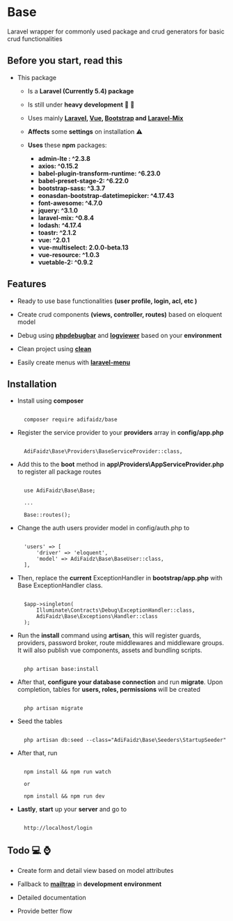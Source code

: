 # Base

Laravel wrapper for commonly used package and crud generators for basic crud functionalities

## Before you start, read this

- This package

  - Is a **Laravel (Currently 5.4) package**

  - Is still under **heavy development** :loudspeaker: :construction:

  - Uses mainly **[Laravel][1], [Vue][2], [Bootstrap][3] and [Laravel-Mix][8]**

  - **Affects** some **settings** on installation :warning:

  - **Uses** these **npm** packages:

    - **admin-lte : ^2.3.8**
    - **axios: ^0.15.2**
    - **babel-plugin-transform-runtime: ^6.23.0**
    - **babel-preset-stage-2: ^6.22.0**
    - **bootstrap-sass: ^3.3.7**
    - **eonasdan-bootstrap-datetimepicker: ^4.17.43**
    - **font-awesome: ^4.7.0**
    - **jquery: ^3.1.0**
    - **laravel-mix: ^0.8.4**
    - **lodash: ^4.17.4**
    - **toastr: ^2.1.2**
    - **vue: ^2.0.1**
    - **vue-multiselect: 2.0.0-beta.13**
    - **vue-resource: ^1.0.3**
    - **vuetable-2: ^0.9.2**

## Features

- Ready to use base functionalities **(user profile, login, acl, etc )**

- Create crud components **(views, controller, routes)** based on eloquent model

- Debug using **[phpdebugbar][4]** and **[logviewer][5]** based on your **environment**

- Clean project using **[clean][6]**

- Easily create menus with **[laravel-menu][7]**

## Installation

- Install using **composer**

  ```

    composer require adifaidz/base
  ```

- Register the service provider to your **providers** array in **config/app.php**

  ```

    AdiFaidz\Base\Providers\BaseServiceProvider::class,
  ```

- Add this to the **boot** method in **app\Providers\AppServiceProvider.php** to register all package routes

  ```

    use AdiFaidz\Base\Base;

    ...

    Base::routes();
  ```

- Change the auth users provider model in config/auth.php to

  ```

    'users' => [
        'driver' => 'eloquent',
        'model' => AdiFaidz\Base\BaseUser::class,
    ],
  ```

- Then, replace the **current** ExceptionHandler in **bootstrap/app.php** with Base ExceptionHandler class.

  ```

    $app->singleton(
        Illuminate\Contracts\Debug\ExceptionHandler::class,
        AdiFaidz\Base\Exceptions\Handler::class
    );
  ```

- Run the **install** command using **artisan**, this will register guards, providers, password broker, route middlewares and middleware groups. It will also publish vue components, assets and bundling scripts.

  ```

    php artisan base:install
  ```

- After that, **configure your database connection** and run **migrate**. Upon completion, tables for **users, roles, permissions** will be created

  ```

    php artisan migrate
  ```

- Seed the tables

  ```

    php artisan db:seed --class="AdiFaidz\Base\Seeders\StartupSeeder"
  ```

- After that, run

  ```

    npm install && npm run watch

    or

    npm install && npm run dev
  ```

- **Lastly**, **start** up your **server** and go to

  ```

    http://localhost/login
  ```

## Todo :computer: :watch:

- Create form and detail view based on model attributes

- Fallback to **[mailtrap][9]** in **development environment**

- Detailed documentation

- Provide better flow

[1]: https://laravel.com
[2]: http://vuejs.org
[3]: https://getbootstrap.com
[4]: https://github.com/barryvdh/laravel-debugbar
[5]: https://github.com/rap2hpoutre/laravel-log-viewer
[6]: https://github.com/adifaidz/clean
[7]: https://github.com/lavary/laravel-menu
[8]: https://github.com/JeffreyWay/laravel-mix
[9]: https://mailtrap.io
